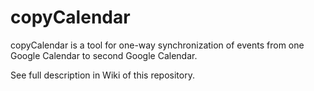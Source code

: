 # copyCalendar
copyCalendar is a tool for one-way synchronization of events from one Google Calendar to second Google Calendar. 

See full description in Wiki of this repository.

